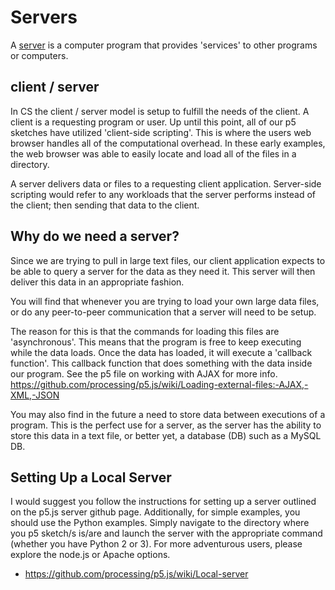 # Servers

A [server](http://whatis.techtarget.com/definition/server) is a computer program that provides 'services' to other programs or computers.

## client / server
In CS the client / server model is setup to fulfill the needs of the client. A client is a requesting program or user. Up until this point, all of our p5 sketches have utilized 'client-side scripting'. This is where the users web browser handles all of the computational overhead. In these early examples, the web browser was able to easily locate and load all of the files in a directory.

A server delivers data or files to a requesting client application. Server-side scripting would refer to any workloads that the server performs instead of the client; then sending that data to the client.

## Why do we need a server?
Since we are trying to pull in large text files, our client application expects to be able to query a server for the data as they need it. This server will then deliver this data in an appropriate fashion.

You will find that whenever you are trying to load your own large data files, or do any peer-to-peer communication that a server will need to be setup.

The reason for this is that the commands for loading this files are 'asynchronous'. This means that the program is free to keep executing while the data loads. Once the data has loaded, it will execute a 'callback function'. This callback function that does something with the data inside our program. See the p5 file on working with AJAX for more info.
https://github.com/processing/p5.js/wiki/Loading-external-files:-AJAX,-XML,-JSON

You may also find in the future a need to store data between executions of a program. This is the perfect use for a server, as the server has the ability to store this data in a text file, or better yet, a database (DB) such as a MySQL DB.

## Setting Up a Local Server
I would suggest you follow the instructions for setting up a server outlined on the p5.js server github page. Additionally, for simple examples, you should use the Python examples. Simply navigate to the directory where you p5 sketch/s is/are and launch the server with the appropriate command (whether you have Python 2 or 3). For more adventurous users, please explore the node.js or Apache options.

- https://github.com/processing/p5.js/wiki/Local-server

